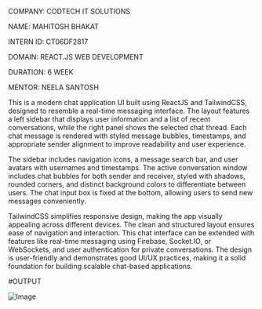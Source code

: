 COMPANY: CODTECH IT SOLUTIONS

NAME: MAHITOSH BHAKAT

INTERN ID: CT06DF2817

DOMAIN: REACT.JS WEB DEVELOPMENT

DURATION: 6 WEEK

MENTOR: NEELA SANTOSH

This is a modern chat application UI built using ReactJS and TailwindCSS, designed to resemble a real-time messaging interface. The layout features a left sidebar that displays user information and a list of recent conversations, while the right panel shows the selected chat thread. Each chat message is rendered with styled message bubbles, timestamps, and appropriate sender alignment to improve readability and user experience.

The sidebar includes navigation icons, a message search bar, and user avatars with usernames and timestamps. The active conversation window includes chat bubbles for both sender and receiver, styled with shadows, rounded corners, and distinct background colors to differentiate between users. The chat input box is fixed at the bottom, allowing users to send new messages conveniently.

TailwindCSS simplifies responsive design, making the app visually appealing across different devices. The clean and structured layout ensures ease of navigation and interaction. This chat interface can be extended with features like real-time messaging using Firebase, Socket.IO, or WebSockets, and user authentication for private conversations. The design is user-friendly and demonstrates good UI/UX practices, making it a solid foundation for building scalable chat-based applications.

#OUTPUT

![Image](https://github.com/user-attachments/assets/6929d1a6-50f7-4f0b-9d65-5a8456003fdf)

